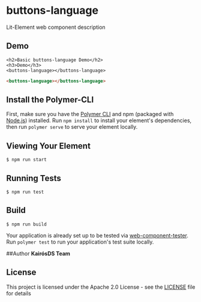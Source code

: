 # buttons-language

Lit-Element web component description

## Demo

```
<h2>Basic buttons-language Demo</h2>
<h3>Demo</h3>
<buttons-language></buttons-language>

```
<!---
```
<custom-element-demo>
  <template>
    <link rel="import" href="buttons-language.html">
    <next-code-block></next-code-block>
  </template>
</custom-element-demo>
```
-->
```html
<buttons-language></buttons-language>

```
## Install the Polymer-CLI

First, make sure you have the [Polymer CLI](https://www.npmjs.com/package/polymer-cli) and npm (packaged with [Node.js](https://nodejs.org)) installed. Run `npm install` to install your element's dependencies, then run `polymer serve` to serve your element locally.

## Viewing Your Element

```
$ npm run start
```

## Running Tests

```
$ npm run test
```

## Build
```
$ npm run build
```

Your application is already set up to be tested via [web-component-tester](https://github.com/Polymer/web-component-tester). Run `polymer test` to run your application's test suite locally.

##Author
**KairósDS Team**

## License

This project is licensed under the Apache 2.0 License - see the [LICENSE](LICENSE) file for details